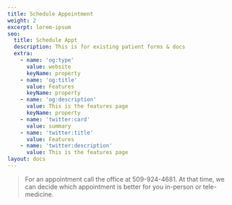 ```yaml
---
title: Schedule Appointment
weight: 2
excerpt: lorem-ipsum
seo:
  title: Schedule Appt
  description: This is for existing patient forms & docs
  extra:
    - name: 'og:type'
      value: website
      keyName: property
    - name: 'og:title'
      value: Features
      keyName: property
    - name: 'og:description'
      value: This is the features page
      keyName: property
    - name: 'twitter:card'
      value: summary
    - name: 'twitter:title'
      value: Features
    - name: 'twitter:description'
      value: This is the features page
layout: docs
---
```

> For an appointment call the office at 509-924-4681. At that time, we can decide which appointment is better for you in-person or tele-medicine.
